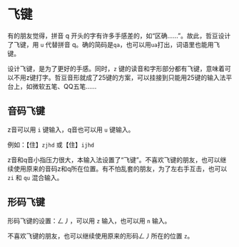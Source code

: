 # 飞键
有的朋友觉得，拼音 q 开头的字有许多手感差的，如“区确……”。故此，哲豆设计了飞键，用 `u` 代替拼音 q。确的简码是`qa`，也可以用`ua`打出，词语里也能用飞键。

设计飞键，是为了更好的手感。同时，`z` 键的读音和字形部分都有飞键，意味着可以不用z键打字。哲豆音形就成了25键的方案，可以挂接到只能用25键的输入法平台上，如微软五笔、QQ五笔……

## 音码飞键
z音可以用 `i` 键输入，q音也可以用 `u` 键输入。

例如：【住】`zjhd` 或【住】`ijhd`

z音和q音小指压力很大，本输入法设置了“飞键”。不喜欢飞键的朋友，也可以继续使用原来的音码z和q所在位置。有不怕乱套的朋友，为了左右手互击，也可以 `zi` 和 `qu` 混合输入。

## 形码飞键
形码飞键的设置：ㄥ丿，可以用 `z` 输入，也可以用 `n` 输入。

不喜欢飞键的朋友，也可以继续使用原来的形码ㄥ丿所在的位置 `z`。
